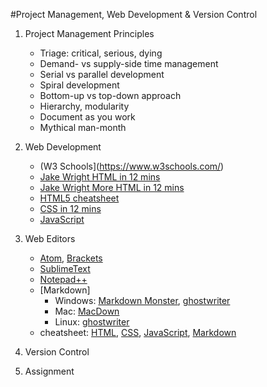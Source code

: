 #Project Management, Web Development & Version Control
1. Project Management Principles
   * Triage: critical, serious, dying
   * Demand- vs supply-side time management
   * Serial vs parallel development
   * Spiral development
   * Bottom-up vs top-down approach
   * Hierarchy, modularity
   * Document as you work
   * Mythical man-month
2. Web Development
   * (W3 Schools](https://www.w3schools.com/)
   * [Jake Wright HTML in 12 mins](https://www.youtube.com/watch?v=bWPMSSsVdPk)
   * [Jake Wright More HTML in 12 mins](https://www.youtube.com/watch?v=KJ13lX20FqU)
   * [HTML5 cheatsheet]()
   * [CSS in 12 mins](https://www.youtube.com/watch?v=0afZj1G0BIE)
   * [JavaScript](https://www.youtube.com/watch?v=Ukg_U3CnJWI)
3. Web Editors
   * [Atom](), [Brackets]()
   * [SublimeText]()
   * [Notepad++]()
   * [Markdown]
     - Windows: [Markdown Monster](), [ghostwriter]()
     - Mac: [MacDown]()
     - Linux: [ghostwriter]()
   * cheatsheet: [HTML](), [CSS](), [JavaScript](), [Markdown]()
4. Version Control

5. Assignment
